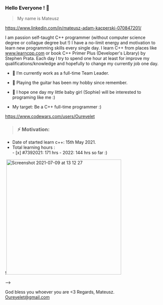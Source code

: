 ### Hello Everyone !  👋

> My name is Mateusz

https://www.linkedin.com/in/mateusz-adam-kacperski-070847201/

I am passion self-taught C++ programmer (without computer science degree or collague degree but !) I have a no-limit energy 
and motivation to learn new programming skills every single day. I learn C++ from places like www.learncpp.com or book C++ Primer Plus (Developer's Library) by Stephen Prata. Each day I try to spend one hour at least for improve my qualifications/knowledge and hopefully to change my currently job one day.

- :bust_in_silhouette: I’m currently work as a full-time Team Leader.
- :guitar: Playing the guitar has been my hobby since remember.
- :footprints: I hope one day my little baby girl (Sophie) will be interested to programing like me :)


- My target: Be a C++ full-time programmer :)  

https://www.codewars.com/users/Oureyelet

 
> ###  __⚡    Motivation:__ 
- Date of started learn c++: 15th May 2021.
- Total learning hours :                   
                - [x] #7392021:    171 hrs
                - 2022:    144 hrs so far :)
                                                                       

!<img width="375" alt="Screenshot 2021-07-09 at 13 12 27" src="https://user-images.githubusercontent.com/69697624/181431486-2a3560c2-9fa4-412d-96da-c32e86276ad2.png">

--> 

God bless you whoever you are <3
Regards, Mateusz.
Oureyelet@gmail.com
